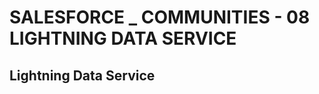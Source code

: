 # SALESFORCE _ COMMUNITIES - 08 LIGHTNING DATA SERVICE
## Lightning Data Service

```js
```
```js
```
